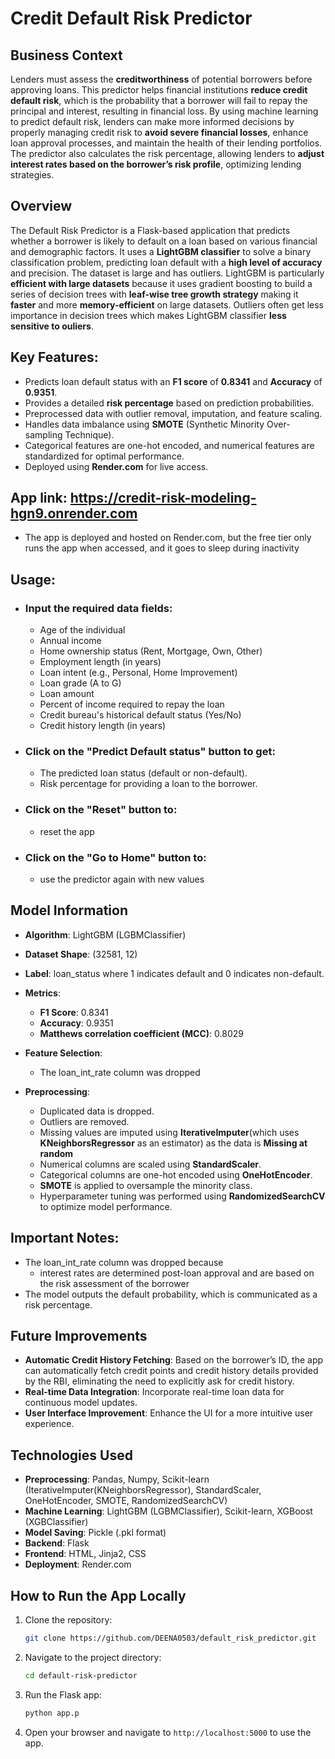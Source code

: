 # Credit Default Risk Predictor

## Business Context
Lenders must assess the **creditworthiness** of potential borrowers before approving loans. This predictor helps financial institutions **reduce credit default risk**, which is the probability that a borrower will fail to repay the principal and interest, resulting in financial loss. By using machine learning to predict default risk, lenders can make more informed decisions by properly managing credit risk to **avoid severe financial losses**, enhance loan approval processes, and maintain the health of their lending portfolios.
The predictor also calculates the risk percentage, allowing lenders to **adjust interest rates based on the borrower’s risk profile**, optimizing lending strategies.
  
## Overview
The Default Risk Predictor is a Flask-based application that predicts whether a borrower is likely to default on a loan based on various financial and demographic factors. It uses a **LightGBM classifier** to solve a binary classification problem, predicting loan default with a **high level of accuracy** and precision.
The dataset is large and has outliers. LightGBM is particularly **efficient with large datasets** because it uses gradient boosting to build a series of decision trees with **leaf-wise tree growth strategy** making it **faster** and more **memory-efficient** on large datasets. Outliers often get less importance in decision trees which makes LightGBM classifier **less sensitive to ouliers**. 

## Key Features:
* Predicts loan default status with an **F1 score** of **0.8341** and **Accuracy** of **0.9351**.
* Provides a detailed **risk percentage** based on prediction probabilities.
* Preprocessed data with outlier removal, imputation, and feature scaling.
* Handles data imbalance using **SMOTE** (Synthetic Minority Over-sampling Technique).
* Categorical features are one-hot encoded, and numerical features are standardized for optimal performance.
* Deployed using **Render.com** for live access.

## App link: https://credit-risk-modeling-hgn9.onrender.com
* The app is deployed and hosted on Render.com, but the free tier only runs the app when accessed, and it goes to sleep during inactivity

## Usage:
* ### Input the required data fields:
  * Age of the individual
  * Annual income
  * Home ownership status (Rent, Mortgage, Own, Other)
  * Employment length (in years)
  * Loan intent (e.g., Personal, Home Improvement)
  * Loan grade (A to G)
  * Loan amount
  * Percent of income required to repay the loan
  * Credit bureau's historical default status (Yes/No)
  * Credit history length (in years)

* ### Click on the "**Predict Default status**" button to get:
  * The predicted loan status (default or non-default).
  * Risk percentage for providing a loan to the borrower.
  
* ### Click on the "Reset" button to:
  * reset the app
* ### Click on the "Go to Home" button  to:
  * use the predictor again with new values

## Model Information

* **Algorithm**: LightGBM (LGBMClassifier)

* **Dataset Shape**: (32581, 12)

* **Label**: loan_status where 1 indicates default and 0 indicates non-default.

* **Metrics**:
  * **F1 Score**: 0.8341
  * **Accuracy**: 0.9351
  * **Matthews correlation coefficient (MCC)**: 0.8029
    
* **Feature Selection**:
  * The loan_int_rate column was dropped

* **Preprocessing**:
  * Duplicated data is dropped.
  * Outliers are removed.
  * Missing values are imputed using **IterativeImputer**(which uses **KNeighborsRegressor** as an estimator) as the data is **Missing at random**
  * Numerical columns are scaled using **StandardScaler**.
  * Categorical columns are one-hot encoded using **OneHotEncoder**.
  * **SMOTE** is applied to oversample the minority class.
  * Hyperparameter tuning was performed using **RandomizedSearchCV** to optimize model performance.

## Important Notes:
* The loan_int_rate column was dropped because
  * interest rates are determined post-loan approval and are based on the risk assessment of the borrower
* The model outputs the default probability, which is communicated as a risk percentage.

## Future Improvements
* **Automatic Credit History Fetching**: Based on the borrower’s ID, the app can automatically fetch credit points and credit history details provided by the RBI, eliminating the need to explicitly ask for credit history.
* **Real-time Data Integration**: Incorporate real-time loan data for continuous model updates.
* **User Interface Improvement**: Enhance the UI for a more intuitive user experience.

## Technologies Used
* **Preprocessing**: Pandas, Numpy, Scikit-learn (IterativeImputer(KNeighborsRegressor), StandardScaler, OneHotEncoder, SMOTE, RandomizedSearchCV)
* **Machine Learning**: LightGBM (LGBMClassifier), Scikit-learn, XGBoost (XGBClassifier)
* **Model Saving**: Pickle (.pkl format)
* **Backend**: Flask
* **Frontend**: HTML, Jinja2, CSS
* **Deployment**: Render.com

## How to Run the App Locally
1. Clone the repository:
   ```bash
   git clone https://github.com/DEENA0503/default_risk_predictor.git
2. Navigate to the project directory:
   ```bash
   cd default-risk-predictor
3. Run the Flask app:
   ```bash
   python app.p
4. Open your browser and navigate to `http://localhost:5000` to use the app.

